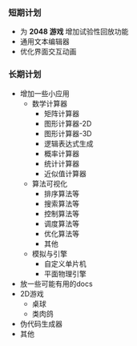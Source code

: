### 短期计划
- 为 **2048 游戏** 增加试验性回放功能
- 通用文本编辑器
- 优化界面交互动画
### 长期计划
- 增加一些小应用
    - 数学计算器
        - 矩阵计算器
        - 图形计算器-2D
        - 图形计算器-3D
        - 逻辑表达式生成
        - 概率计算器
        - 统计计算器
        - 近似值计算器
    - 算法可视化
        - 排序算法等
        - 搜索算法等
        - 控制算法等
        - 调度算法等
        - 优化算法等
        - 其他
    - 模拟与引擎
        - 自定义单片机
        - 平面物理引擎
- 放一些可能有用的docs
- 2D游戏
    - 桌球
    - 类肉鸽
- 伪代码生成器
- 其他
